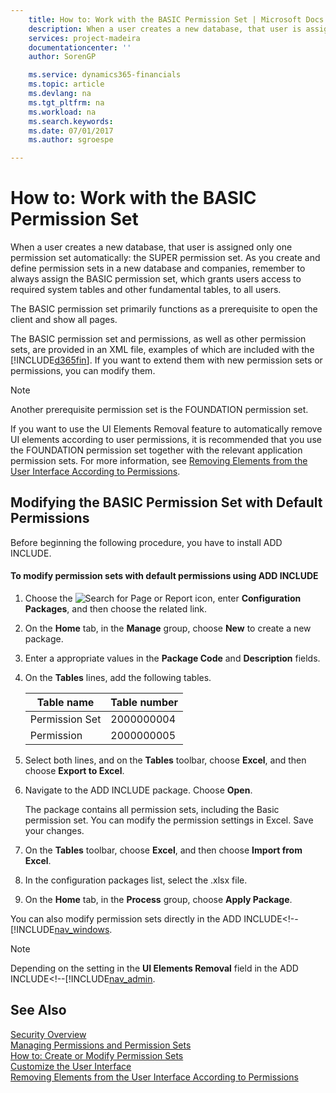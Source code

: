 ```yaml
---
    title: How to: Work with the BASIC Permission Set | Microsoft Docs
    description: When a user creates a new database, that user is assigned only one permission set automatically: the SUPER permission set. As you create and define permission sets in a new database and companies, remember to always assign the BASIC permission set, which grants users access to required system tables and other fundamental tables, to all users.
    services: project-madeira
    documentationcenter: ''
    author: SorenGP

    ms.service: dynamics365-financials
    ms.topic: article
    ms.devlang: na
    ms.tgt_pltfrm: na
    ms.workload: na
    ms.search.keywords:
    ms.date: 07/01/2017
    ms.author: sgroespe

---
```

# How to: Work with the BASIC Permission Set
When a user creates a new database, that user is assigned only one permission set automatically: the SUPER permission set. As you create and define permission sets in a new database and companies, remember to always assign the BASIC permission set, which grants users access to required system tables and other fundamental tables, to all users.  
  
 The BASIC permission set primarily functions as a prerequisite to open the client and show all pages.  
  
 The BASIC permission set and permissions, as well as other permission sets, are provided in an XML file, examples of which are included with the [!INCLUDE[d365fin](includes/d365fin_md.md)]. If you want to extend them with new permission sets or permissions, you can modify them.  
  
> [!NOTE]  
>  Another prerequisite permission set is the FOUNDATION permission set.  
>   
>  If you want to use the UI Elements Removal feature to automatically remove UI elements according to user permissions, it is recommended that you use the FOUNDATION permission set together with the relevant application permission sets. For more information, see [Removing Elements from the User Interface According to Permissions](../removing-elements-from-the-user-interface-according-to-permissions.md).  
  
## Modifying the BASIC Permission Set with Default Permissions  
 Before beginning the following procedure, you have to install ADD INCLUDE<!--[!INCLUDE[navnow](../../includes/demo_md.md)]-->.  
  
#### To modify permission sets with default permissions using ADD INCLUDE<!--[!INCLUDE[rim](../../includes/rim_md.md)]-->  
  
1.  Choose the ![Search for Page or Report](media/ui-search/search_small.png "Search for Page or Report icon") icon, enter **Configuration Packages**, and then choose the related link.  
  
2.  On the **Home** tab, in the **Manage** group, choose **New** to create a new package.  
  
3.  Enter a appropriate values in the **Package Code** and **Description** fields.  
  
4.  On the **Tables** lines, add the following tables.  
  
    |Table name|Table number|  
    |----------------|------------------|  
    |Permission Set|2000000004|  
    |Permission|2000000005|  
  
5.  Select both lines, and on the **Tables** toolbar, choose **Excel**, and then choose **Export to Excel**.  
  
6.  Navigate to the ADD INCLUDE<!--[!INCLUDE[rim](../../includes/rim_md.md)]--> package. Choose **Open**.  
  
     The package contains all permission sets, including the Basic permission set. You can modify the permission settings in Excel. Save your changes.  
  
7.  On the **Tables** toolbar, choose **Excel**, and then choose **Import from Excel**.  
  
8.  In the configuration packages list, select the .xlsx file.  
  
9. On the **Home** tab, in the **Process** group, choose **Apply Package**.  
  
 You can also modify permission sets directly in the ADD INCLUDE<!--[!INCLUDE[nav_windows](../../includes/Upgrading%20Data%20Common%20to%20All%20Companies.md).  
  
> [!NOTE]  
>  Depending on the setting in the **UI Elements Removal** field in the ADD INCLUDE<!--[!INCLUDE[nav_admin](../../includes/How%20to:%20Specify%20When%20UI%20Elements%20Are%20Removed.md).  
  
## See Also  
 [Security Overview](../Security%20Overview.md)   
 [Managing Permissions and Permission Sets](../Managing%20Permissions%20and%20Permission%20Sets.md)   
 [How to: Create or Modify Permission Sets](../How%20to:%20Create%20or%20Modify%20Permission%20Sets.md)   
 [Customize the User Interface](../customize-the-user-interface.md)   
 [Removing Elements from the User Interface According to Permissions](../removing-elements-from-the-user-interface-according-to-permissions.md)